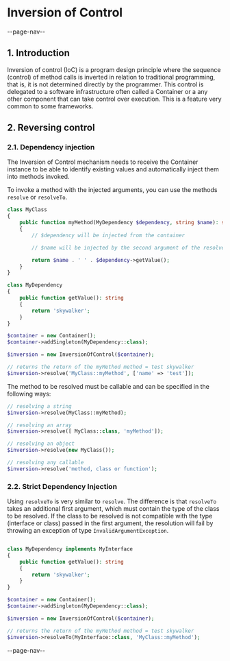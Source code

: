 # Inversion of Control

--page-nav--

## 1. Introduction

Inversion of control (IoC) is a program design principle where the sequence
(control) of method calls is inverted in relation to traditional programming,
that is, it is not determined directly by the programmer. This control is
delegated to a software infrastructure often called a Container or a
any other component that can take control over execution. This is a
feature very common to some frameworks. 

## 2. Reversing control

### 2.1. Dependency injection

The Inversion of Control mechanism needs to receive the Container instance
to be able to identify existing values ​​and automatically inject them into
methods invoked.

To invoke a method with the injected arguments, you can use the methods
`resolve` or `resolveTo`.

```php
class MyClass
{
    public function myMethod(MyDependency $dependency, string $name): string
    {
        // $dependency will be injected from the container

        // $name will be injected by the second argument of the resolve method

        return $name . ' ' . $dependency->getValue();
    }
}

class MyDependency
{
    public function getValue(): string
    {
        return 'skywalker';
    }
}

$container = new Container();
$container->addSingleton(MyDependency::class);

$inversion = new InversionOfControl($container);

// returns the return of the myMethod method = test skywalker
$inversion->resolve('MyClass::myMethod', ['name' => 'test']);
```

The method to be resolved must be callable and can be specified in the following ways:

```php
// resolving a string
$inversion->resolve(MyClass::myMethod);

// resolving an array
$inversion->resolve([ MyClass::class, 'myMethod']);

// resolving an object
$inversion->resolve(new MyClass());

// resolving any callable
$inversion->resolve('method, class or function');
```

### 2.2. Strict Dependency Injection

Using `resolveTo` is very similar to `resolve`. The difference is that `resolveTo`
takes an additional first argument, which must contain the type of the class to be
resolved. If the class to be resolved is not compatible with the type (interface or class)
passed in the first argument, the resolution will fail by throwing an exception of type
`InvalidArgumentException`.

```php

class MyDependency implements MyInterface
{
    public function getValue(): string
    {
        return 'skywalker';
    }
}

$container = new Container();
$container->addSingleton(MyDependency::class);

$inversion = new InversionOfControl($container);

// returns the return of the myMethod method = test skywalker
$inversion->resolveTo(MyInterface::class, 'MyClass::myMethod');
```

--page-nav--
